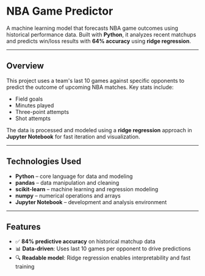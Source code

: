 # NBA Game Predictor

A machine learning model that forecasts NBA game outcomes using historical performance data. Built with **Python**, it analyzes recent matchups and predicts win/loss results with **64% accuracy** using **ridge regression**.

---

## Overview

This project uses a team's last 10 games against specific opponents to predict the outcome of upcoming NBA matches. Key stats include:

- Field goals
- Minutes played
- Three-point attempts
- Shot attempts

The data is processed and modeled using a **ridge regression** approach in **Jupyter Notebook** for fast iteration and visualization.

---

## Technologies Used

- **Python** – core language for data and modeling  
- **pandas** – data manipulation and cleaning  
- **scikit-learn** – machine learning and regression modeling  
- **numpy** – numerical operations and arrays  
- **Jupyter Notebook** – development and analysis environment

---

## Features

- ✅ **84% predictive accuracy** on historical matchup data  
- 📊 **Data-driven**: Uses last 10 games per opponent to drive predictions  
- 🔍 **Readable model**: Ridge regression enables interpretability and fast training


